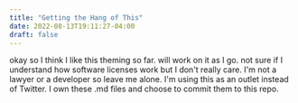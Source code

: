 ```yaml
---
title: "Getting the Hang of This"
date: 2022-08-13T19:11:27-04:00
draft: false
---
```


okay so I think I like this theming so far. will work on it as I go. not sure if I understand how software licenses work but I don't really care. I'm not a lawyer or a developer so leave me alone. I'm using this as an outlet instead of Twitter. I own these .md files and choose to commit them to this repo.
